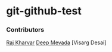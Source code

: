 # git-github-test

### Contributors
[Raj Kharvar](https://github.com/rajkharvar)
[Deep Mevada](https://github.com/DeepMevada)
[Visarg Desai]
